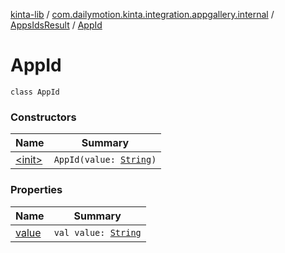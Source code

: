 [kinta-lib](../../../index.md) / [com.dailymotion.kinta.integration.appgallery.internal](../../index.md) / [AppsIdsResult](../index.md) / [AppId](./index.md)

# AppId

`class AppId`

### Constructors

| Name | Summary |
|---|---|
| [&lt;init&gt;](-init-.md) | `AppId(value: `[`String`](https://kotlinlang.org/api/latest/jvm/stdlib/kotlin/-string/index.html)`)` |

### Properties

| Name | Summary |
|---|---|
| [value](value.md) | `val value: `[`String`](https://kotlinlang.org/api/latest/jvm/stdlib/kotlin/-string/index.html) |
